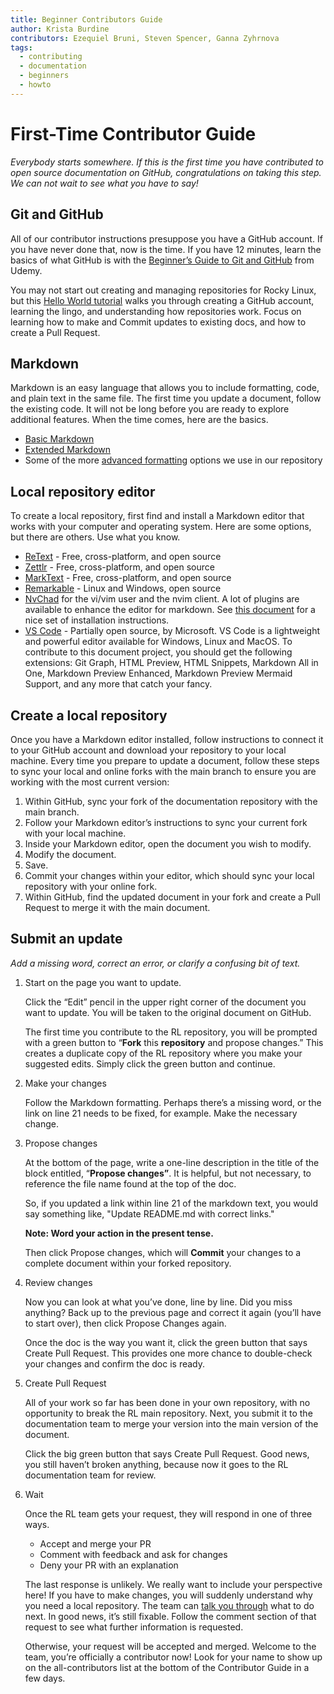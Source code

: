 ```yaml
---
title: Beginner Contributors Guide
author: Krista Burdine
contributors: Ezequiel Bruni, Steven Spencer, Ganna Zyhrnova
tags:
  - contributing
  - documentation
  - beginners
  - howto
---
```


# First-Time Contributor Guide

_Everybody starts somewhere. If this is the first time you have contributed to open source documentation on GitHub, congratulations on taking this step. We can not wait to see what you have to say!_

## Git and GitHub

All of our contributor instructions presuppose you have a GitHub account. If you have never done that, now is the time. If you have 12 minutes, learn the basics of what GitHub is with the [Beginner’s Guide to Git and GitHub](https://www.udacity.com/blog/2015/06/a-beginners-git-github-tutorial.html) from Udemy.

You may not start out creating and managing repositories for Rocky Linux, but this [Hello World tutorial](https://docs.github.com/en/get-started/quickstart/hello-world) walks you through creating a GitHub account, learning the lingo, and understanding how repositories work. Focus on learning how to make and Commit updates to existing docs, and how to create a Pull Request.

## Markdown

Markdown is an easy language that allows you to include formatting, code, and plain text in the same file. The first time you update a document, follow the existing code. It will not be long before you are ready to explore additional features. When the time comes, here are the basics.

* [Basic Markdown](https://www.markdownguide.org/basic-syntax#code)
* [Extended Markdown](https://www.markdownguide.org/extended-syntax/#fenced-code-blocks)
* Some of the more [advanced formatting](https://docs.rockylinux.org/guides/contribute/rockydocs_formatting/) options we use in our repository

## Local repository editor

To create a local repository, first find and install a Markdown editor that works with your computer and operating system. Here are some options, but there are others. Use what you know.

* [ReText](https://github.com/retext-project/retext) - Free, cross-platform, and open source
* [Zettlr](https://www.zettlr.com/) - Free, cross-platform, and open source
* [MarkText](https://github.com/marktext/marktext) - Free, cross-platform, and open source
* [Remarkable](https://remarkableapp.github.io/) - Linux and Windows, open source
* [NvChad](https://nvchad.com/) for the vi/vim user and the nvim client. A lot of plugins are available to enhance the editor for markdown. See [this document](https://docs.rockylinux.org/books/nvchad/) for a nice set of installation instructions.
* [VS Code](https://code.visualstudio.com/) - Partially open source, by Microsoft. VS Code is a lightweight and powerful editor available for Windows, Linux and MacOS. To contribute to this document project, you should get the following extensions: Git Graph, HTML Preview, HTML Snippets, Markdown All in One, Markdown Preview Enhanced, Markdown Preview Mermaid Support, and any more that catch your fancy.

## Create a local repository

Once you have a Markdown editor installed, follow instructions to connect it to your GitHub account and download your repository to your local machine. Every time you prepare to update a document, follow these steps to sync your local and online forks with the main branch to ensure you are working with the most current version:

1. Within GitHub, sync your fork of the documentation repository with the main branch.
2. Follow your Markdown editor’s instructions to sync your current fork with your local machine.
3. Inside your Markdown editor, open the document you wish to modify.
4. Modify the document.
5. Save.
6. Commit your changes within your editor, which should sync your local repository with your online fork.
7. Within GitHub, find the updated document in your fork and create a Pull Request to merge it with the main document.

## Submit an update

_Add a missing word, correct an error, or clarify a confusing bit of text._

1. Start on the page you want to update.

    Click the “Edit” pencil in the upper right corner of the document you want to update. You will be taken to the original document on GitHub.

    The first time you contribute to the RL repository, you will be prompted with a green button to “**Fork** this **repository** and propose changes.” This creates a duplicate copy of the RL repository where you make your suggested edits. Simply click the green button and continue.

2. Make your changes

    Follow the Markdown formatting. Perhaps there’s a missing word, or the link on line 21 needs to be fixed, for example. Make the necessary change.

3. Propose changes

    At the bottom of the page, write a one-line description in the title of the block entitled, “**Propose changes”**. It is helpful, but not necessary, to reference the file name found at the top of the doc.

    So, if you updated a link within line 21 of the markdown text, you would say something like, "Update README.md with correct links."

    **Note: Word your action in the present tense.**

    Then click Propose changes, which will **Commit** your changes to a complete document within your forked repository.

4. Review changes

    Now you can look at what you’ve done, line by line. Did you miss anything? Back up to the previous page and correct it again (you’ll have to start over), then click Propose Changes again.

    Once the doc is the way you want it, click the green button that says Create Pull Request. This provides one more chance to double-check your changes and confirm the doc is ready.

5. Create Pull Request

    All of your work so far has been done in your own repository, with no opportunity to break the RL main repository. Next, you submit it to the documentation team to merge your version into the main version of the document.

    Click the big green button that says Create Pull Request. Good news, you still haven’t broken anything, because now it goes to the RL documentation team for review.

6. Wait

    Once the RL team gets your request, they will respond in one of three ways.

    * Accept and merge your PR
    * Comment with feedback and ask for changes
    * Deny your PR with an explanation

    The last response is unlikely. We really want to include your perspective here! If you have to make changes, you will suddenly understand why you need a local repository. The team can [talk you through](https://chat.rockylinux.org/rocky-linux/channels/documentation) what to do next. In good news, it’s still fixable. Follow the comment section of that request to see what further information is requested.

    Otherwise, your request will be accepted and merged. Welcome to the team, you’re officially a contributor now! Look for your name to show up on the all-contributors list at the bottom of the Contributor Guide in a few days.
